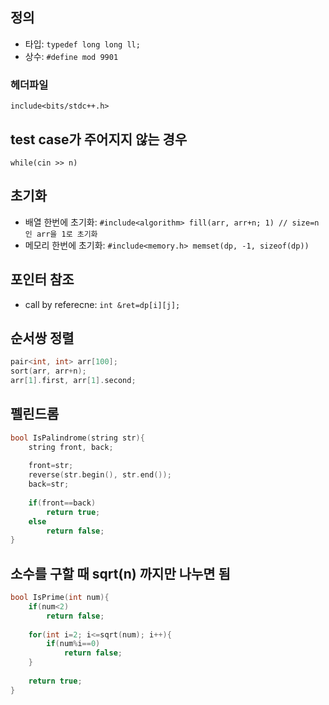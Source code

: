 ## 정의

 * 타입: ```typedef long long ll;```
 * 상수: ```#define mod 9901```
 
 ### 헤더파일
  
  ```include<bits/stdc++.h>```

## test case가 주어지지 않는 경우

```while(cin >> n)```

## 초기화

 * 배열 한번에 초기화: ```#include<algorithm> fill(arr, arr+n; 1) // size=n 인 arr을 1로 초기화```
 * 메모리 한번에 초기화: ```#include<memory.h> memset(dp, -1, sizeof(dp))```

## 포인터 참조

 * call by referecne: ```int &ret=dp[i][j];```
 
## 순서쌍 정렬

```cpp
pair<int, int> arr[100];
sort(arr, arr+n);
arr[1].first, arr[1].second;
```

## 펠린드롬

```cpp
bool IsPalindrome(string str){
	string front, back;
	
	front=str;
	reverse(str.begin(), str.end());
	back=str;
	
	if(front==back)
		return true;
	else
		return false;
}
```

## 소수를 구할 때 sqrt(n) 까지만 나누면 됨

```cpp
bool IsPrime(int num){
	if(num<2)
		return false;
	
	for(int i=2; i<=sqrt(num); i++){
		if(num%i==0)
			return false;
	}
	
	return true;
}
```